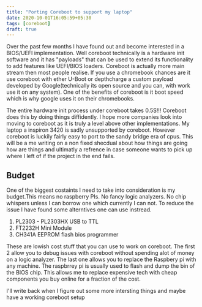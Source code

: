 ```yaml
---
title: "Porting Coreboot to support my laptop"
date: 2020-10-01T16:05:59+05:30
tags: [coreboot]
draft: true
---
```

Over the past few months I have found out and become interested in a BIOS/UEFI implementation. Well coreboot technically is a hardware init software and it has "payloads" that can be used to extend its functionality to add features like UEFI/BIOS loaders. Coreboot is actually more main stream then most people realise. If you use a chromebook chances are it use coreboot with ether U-Boot or depthcharge a custom payload developed by Google(technically its open source and you can, with work use it on any system). One of the benefits of coreboot is it boot speed which is why google uses it on their chromebooks.

The entire hardware init process under coreboot takes 0.5S!!! Coreboot does this by doing things diffidently. I hope more companies look into moving to coreboot as it is truly a level above other implementations. My laptop a inspiron 3420 is sadly unsupported by coreboot. However coreboot is luckily fairly easy to port to the sandy bridge era of cpus. This will be a me writing on a non fixed shecdual about how things are going how are things and ultimatly a refrence in case someone wants to pick up where I left of if the project in the end fails.

## Budget

One of the biggest costaints I need to take into consideration is my budget.This means no raspberry PIs. No fancy logic analyzers. No chip whispers unless I can borrow one which currently I can not. To reduce the issue I have found some alterntives one can use instread.

1. PL2303 - PL2303HX USB to TTL
2. FT2232H Mini Module
3. CH341A EEPROM flash bios programmer

These are lowish cost stuff that you can use to work on coreboot. The first 2 allow you to debug issues with coreboot without spending alot of money on a logic analyzer. The last one allows you to replace the Raspbery pi with any machine. The raspbrrey pi is usually used to flash and dump the bin of the BIOS chip. This allows me to replace expensive tech with cheap components you buy online for a fraction of the cost.

I'll write back when I figure out some more intersting things and maybe have a working coreboot setup